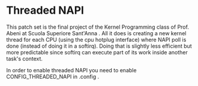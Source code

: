 # Threaded NAPI
This patch set is the final project of the Kernel Programming class of Prof. Abeni at Scuola Superiore Sant'Anna .
All it does is creating a new kernel thread for each CPU (using the cpu hotplug interface) where NAPI poll is done (instead of doing it in a softirq). Doing that is slightly less efficient but more predictable since softirq can execute part of its work inside another task's context.

In order to enable threaded NAPI you need to enable CONFIG\_THREADED\_NAPI in .config .
